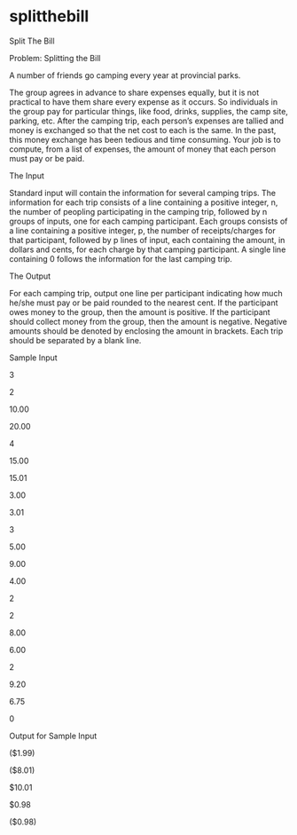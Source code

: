 # splitthebill
Split The Bill 

Problem: Splitting the Bill

A number of friends go camping every year at provincial parks.

The group agrees in advance to share expenses equally, but it is not practical to have them share every expense as it occurs. So individuals in the group pay for particular things, like food, drinks, supplies, the camp site, parking, etc. After the camping trip, each person’s expenses are tallied and money is exchanged so that the net cost to each is the same. In the past, this money exchange has been tedious and time consuming. Your job is to compute, from a list of expenses, the amount of money that each person must pay or be paid.

The Input

Standard input will contain the information for several camping trips. The information for each trip consists of a line containing a positive integer, n, the number of peopling participating in the camping trip, followed by n groups of inputs, one for each camping participant.  Each groups consists of a line containing a positive integer, p, the number of receipts/charges for that participant, followed by p lines of input, each containing the amount, in dollars and cents, for each charge by that camping participant.  A single line containing 0 follows the information for the last camping trip.

The Output

For each camping trip, output one line per participant indicating how much he/she must pay or be paid rounded to the nearest cent.  If the participant owes money to the group, then the amount is positive.  If the participant should collect money from the group, then the amount is negative.  Negative amounts should be denoted by enclosing the amount in brackets.  Each trip should be separated by a blank line.

Sample Input

3

2

10.00

20.00

4

15.00

15.01

3.00

3.01

3

5.00

9.00

4.00

2

2

8.00

6.00

2

9.20

6.75

0

Output for Sample Input

($1.99)

($8.01)

$10.01

 

$0.98

($0.98)

